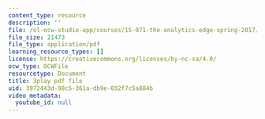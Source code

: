 ```yaml
---
content_type: resource
description: ''
file: /ol-ocw-studio-app/courses/15-071-the-analytics-edge-spring-2017/3972443d98c5361adb9e032f7c5a884b_ykiTs5MipJU.pdf
file_size: 21473
file_type: application/pdf
learning_resource_types: []
license: https://creativecommons.org/licenses/by-nc-sa/4.0/
ocw_type: OCWFile
resourcetype: Document
title: 3play pdf file
uid: 3972443d-98c5-361a-db9e-032f7c5a884b
video_metadata:
  youtube_id: null
---
```

